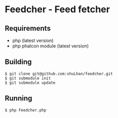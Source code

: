 # Feedcher - Feed fetcher

## Requirements

* php (latest version)
* php phalcon module (latest version)

## Building

```
$ git clone git@github.com:shuLhan/feedcher.git
$ git submodule init
$ git submodule update
```

## Running

```
$ php Feedcher.php
```
